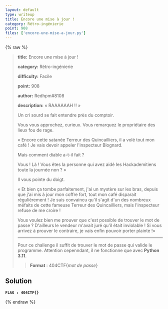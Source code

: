 ```yaml
---
layout: default
type: writeup
title: Encore une mise à jour !
category: Rétro-ingénierie
point: 908
files: ['encore-une-mise-a-jour.py']
---
```


{% raw %}
> **title:** Encore une mise à jour !
>
> **category:** Rétro-ingénierie
>
> **difficulty:** Facile
>
> **point:** 908
>
> **author:** Redhpm#8108
>
> **description:**
> « RAAAAAAH !! »
> 
> Un cri sourd se fait entendre près du comptoir.
> 
> Vous vous approchez, curieux. Vous remarquez le propriétaire des lieux fou de rage.
> 
> « Encore cette satanée Terreur des Quincailliers, il a volé tout mon café ! Je vais devoir appeler l'inspecteur Blognard.
> 
> Mais comment diable a-t-il fait ? 
> 
> Vous ! Là ! Vous êtes la personne qui avez aidé les Hackademitiens toute la journée non ? » 
> 
> Il vous pointe du doigt.
> 
> « Et bien ça tombe parfaitement, j'ai un mystère sur les bras, depuis que j'ai mis à jour mon coffre fort, tout mon café disparait régulièrement ! Je suis convaincu qu'il s'agit d'un des nombreux méfaits de cette fameuse Terreur des Quincailliers, mais l'inspecteur refuse de me croire !
> 
> Vous voulez bien me prouver que c'est possible de trouver le mot de passe ? D'ailleurs le vendeur m'avait juré qu'il était inviolable ! Si vous arrivez à prouver le contraire, je vais enfin pouvoir porter plainte !»
> 
> ***
> 
> Pour ce challenge il suffit de trouver le mot de passe qui valide le programme. Attention cepenndant, il ne fonctionne que avec **Python 3.11**.
> 
> > **Format** : 404CTF{*mot de passe*}

## Solution


**`FLAG : 404CTF{}`**

{% endraw %}